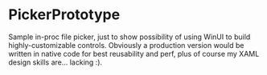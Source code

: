 # PickerPrototype
Sample in-proc file picker, just to show 
possibility of using WinUI to build
highly-customizable controls. Obviously 
a production version would be written
in native code for best reusability 
and perf, plus of course my XAML design
skills are... lacking :). 
